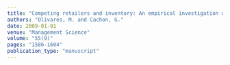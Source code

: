 ```yaml
---
title: "Competing retailers and inventory: An empirical investigation of General Motors' dealerships in isolated markets"
authors: "Olivares, M. and Cachon, G."
date: 2009-01-01
venue: "Management Science"
volume: "55(9)"
pages: "1586-1604"
publication_type: "manuscript"
---
```

